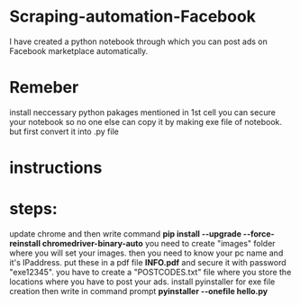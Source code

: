 # Scraping-automation-Facebook
I have created a python notebook through which you can post ads on Facebook marketplace automatically.
# Remeber
install neccessary python pakages mentioned in 1st cell
you can secure your notebook so no one else can copy it by making exe file of notebook. but first convert it into .py file 
# instructions
# steps:
update chrome and then write command **pip install --upgrade --force-reinstall chromedriver-binary-auto**
you need to create "images" folder where you will set your images.
then you need to know your pc name and it's IPaddress.
put these in a pdf file **INFO.pdf** and secure it with password "exe12345".
you have to create a "POSTCODES.txt" file where you store the locations where you have to post your ads.
install pyinstaller for exe file creation then write in command prompt **pyinstaller --onefile hello.py**
